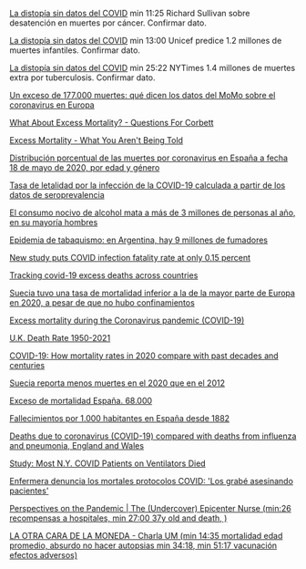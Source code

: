 
[La distopía sin datos del COVID](https://www.youtube.com/watch?v=2-Vq0nNHycE&t=94s) min 11:25  Richard Sullivan sobre desatención en muertes por cáncer. Confirmar dato. 

[La distopía sin datos del COVID](https://www.youtube.com/watch?v=2-Vq0nNHycE&t=94s) min 13:00 Unicef predice 1.2 millones de muertes infantiles. Confirmar dato.

[La distopía sin datos del COVID](https://www.youtube.com/watch?v=2-Vq0nNHycE&t=94s) min 25:22 NYTimes 1.4 millones de muertes extra por tuberculosis. Confirmar dato.

[Un exceso de 177.000 muertes: qué dicen los datos del MoMo sobre el coronavirus en Europa](https://magnet.xataka.com/en-diez-minutos/exceso-177-000-muertes-que-dicen-datos-momo-coronavirus-europa)

[What About Excess Mortality? - Questions For Corbett](https://odysee.com/@corbettreport:0/qfc073-excessdeaths:a)

[Excess Mortality - What You Aren't Being Told](https://odysee.com/@drsambailey:c/excess-mortality-what-you-aren-t-being:0)

[Distribución porcentual de las muertes por coronavirus en España a fecha 18 de mayo de 2020, por edad y género](https://es.statista.com/estadisticas/1125974/covid-19-porcentaje-de-fallecimientos-por-edad-y-genero-en-espana/)

[Tasa de letalidad por la infección de la COVID-19 calculada a partir de los datos de seroprevalencia](https://www.who.int/bulletin/volumes/99/1/20-265892-ab/es/?fbclid=IwAR34O9ICvLvRzR3YQuXW70cgsoHI6dOXUnfSp)

[El consumo nocivo de alcohol mata a más de 3 millones de personas al año, en su mayoría hombres](https://www.who.int/es/news/item/21-09-2018-harmful-use-of-alcohol-kills-more-than-3-million-people-each-year--most-of-them-men)

[Epidemia de tabaquismo: en Argentina, hay 9 millones de fumadores](https://www.caeme.org.ar/epidemia-de-tabaquismo-en-argentina-hay-9-millones-de-fumadores/#:~:text=El%20consumo%20de%20tabaco,fumadores%20expuestos%20al%20humo%20ajeno)

[New study puts COVID infection fatality rate at only 0.15 percent](https://www.lifesitenews.com/news/new-study-puts-covid-infection-fatality-rate-at-only-0.15-percent)

[Tracking covid-19 excess deaths across countries](https://www.economist.com/graphic-detail/coronavirus-excess-deaths-tracker)

[Suecia tuvo una tasa de mortalidad inferior a la de la mayor parte de Europa en 2020, a pesar de que no hubo confinamientos](https://fee.org.es/articulos/suecia-tuvo-una-tasa-de-mortalidad-inferior-a-la-de-la-mayor-parte-de-europa-en-2020-a-pesar-de-que-no-hubo-confinamientos/amp)

[Excess mortality during the Coronavirus pandemic (COVID-19)](https://ourworldindata.org/excess-mortality-covid)

[U.K. Death Rate 1950-2021](https://www.macrotrends.net/countries/GBR/united-kingdom/death-rate)

[COVID-19: How mortality rates in 2020 compare with past decades and centuries](https://news.sky.com/story/covid-19-how-mortality-rates-in-2020-compare-with-past-decades-and-centuries-12185275)

[Suecia reporta menos muertes en el 2020 que en el 2012](https://tierrapura.org/2021/03/11/suecia-reporta-menos-muertes-en-el-2020-que-en-el-2012-despues-de-rechazar-las-politicas-globalistas-del-virus-pcch/?v=1)

[Exceso de mortalidad España. 68.000](https://www.eldiario.es/sociedad/muertes-semana-dispara-mortalidad-coronavirus-12-enero_1_5959361.html)

[Fallecimientos por 1.000 habitantes en España desde 1882](https://www.elconfidencial.com/espana/2020-06-08/exceso-muertes-coronavirus-espana-gripe-1918_2626504/)

[Deaths due to coronavirus (COVID-19) compared with deaths from influenza and pneumonia, England and Wales](https://www.ons.gov.uk/peoplepopulationandcommunity/birthsdeathsandmarriages/deaths/bulletins/deathsduetocoronaviruscovid19comparedwithdeathsfrominfluenzaandpneumoniaenglandandwales/deathsoccurringbetween1januaryand31august2020)

[Study: Most N.Y. COVID Patients on Ventilators Died](https://www.webmd.com/lung/news/20200422/most-covid-19-patients-placed-on-ventilators-died-new-york-study-shows#1)

[Enfermera denuncia los mortales protocolos COVID: 'Los grabé asesinando pacientes'](https://trikooba.com/enfermera-denuncia-los-mortales-protocolos-covid-los-grabe-asesinando-pacientes/)

[Perspectives on the Pandemic | The (Undercover) Epicenter Nurse (min:26 recompensas a hospitales, min 27:00 37y old and death, )](https://odysee.com/@awakening-now:c/Perspectives-on-the-Pandemic_The-Undercover-Epicenter-Nurse:5)

[LA OTRA CARA DE LA MONEDA - Charla UM (min 14:35 mortalidad edad promedio, absurdo no hacer autopsias min 34:18, min 51:17 vacunación efectos adversos)](https://vimeo.com/547943549)

